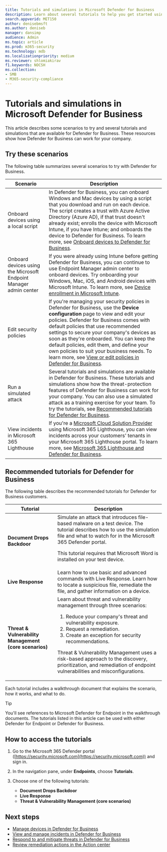```yaml
---
title: Tutorials and simulations in Microsoft Defender for Business
description: Learn about several tutorials to help you get started using Defender for Business.
search.appverid: MET150
author: denisebmsft
ms.author: deniseb
manager: dansimp 
audience: Admin
ms.topic: article
ms.prod: m365-security
ms.technology: mdb
ms.localizationpriority: medium
ms.reviewer: shlomiakirav
f1.keywords: NOCSH 
ms.collection: 
- SMB
- M365-security-compliance
---
```


# Tutorials and simulations in Microsoft Defender for Business

This article describes some scenarios to try and several tutorials and simulations that are available for Defender for Business. These resources show how Defender for Business can work for your company.


## Try these scenarios

The following table summarizes several scenarios to try with Defender for Business.

| Scenario  | Description  |
|---------|---------|
| Onboard devices using a local script     | In Defender for Business, you can onboard Windows and Mac devices by using a script that you download and run on each device. The script creates a trust with Azure Active Directory (Azure AD), if that trust doesn't already exist; enrolls the device with Microsoft Intune, if you have Intune; and onboards the device to Defender for Business. To learn more, see [Onboard devices to Defender for Business](mdb-onboard-devices.md).         |
| Onboard devices using the Microsoft Endpoint Manager admin center     | If you were already using Intune before getting Defender for Business, you can continue to use Endpoint Manager admin center to onboard devices. Try onboarding your Windows, Mac, iOS, and Android devices with Microsoft Intune. To learn more, see [Device enrollment in Microsoft Intune](/mem/intune/enrollment/device-enrollment).        |
| Edit security policies     | If you're managing your security policies in Defender for Business, use the **Device configuration** page to view and edit your policies. Defender for Business comes with default policies that use recommended settings to secure your company's devices as soon as they're onboarded. You can keep the default policies, edit them, and define your own policies to suit your business needs. To learn more, see [View or edit policies in Defender for Business](mdb-view-edit-policies.md).        |
| Run a simulated attack   | Several tutorials and simulations are available in Defender for Business. These tutorials and simulations show how the threat-protection features of Defender for Business can work for your company. You can also use a simulated attack as a training exercise for your team. To try the tutorials, see [Recommended tutorials for Defender for Business](#recommended-tutorials-for-defender-for-business).         |
| View incidents in Microsoft 365 Lighthouse     | If you're a [Microsoft Cloud Solution Provider](/partner-center/enrolling-in-the-csp-program) using Microsoft 365 Lighthouse, you can view incidents across your customers' tenants in your Microsoft 365 Lighthouse portal. To learn more, see [Microsoft 365 Lighthouse and Defender for Business](mdb-lighthouse-integration.md).       |


## Recommended tutorials for Defender for Business

The following table describes the recommended tutorials for Defender for Business customers.

| Tutorial  | Description  |
|---------|---------|
| **Document Drops Backdoor**     | Simulate an attack that introduces file-based malware on a test device. The tutorial describes how to use the simulation file and what to watch for in the Microsoft 365 Defender portal. <p>This tutorial requires that Microsoft Word is installed on your test device.   |
| **Live Response**     | Learn how to use basic and advanced commands with Live Response. Learn how to locate a suspicious file, remediate the file, and gather information on a device.   |
| **Threat & Vulnerability Management (core scenarios)**     | Learn about threat and vulnerability management through three scenarios:<ol><li>Reduce your company's threat and vulnerability exposure.</li><li>Request a remediation.</li><li>Create an exception for security recommendations.</li></ol> <p> Threat & Vulnerability Management uses a risk-based approach to the discovery, prioritization, and remediation of endpoint vulnerabilities and misconfigurations.      |

Each tutorial includes a walkthrough document that explains the scenario, how it works, and what to do.

> [!TIP]
> You'll see references to Microsoft Defender for Endpoint in the walkthrough documents. The tutorials listed in this article can be used with either Defender for Endpoint or Defender for Business.

## How to access the tutorials

1. Go to the Microsoft 365 Defender portal ([https://security.microsoft.com](https://security.microsoft.com)) and sign in.

2. In the navigation pane, under **Endpoints**, choose **Tutorials**.

3. Choose one of the following tutorials:

   - **Document Drops Backdoor**
   - **Live Response**
   - **Threat & Vulnerability Management (core scenarios)**

## Next steps

- [Manage devices in Defender for Business](mdb-manage-devices.md)
- [View and manage incidents in Defender for Business](mdb-view-manage-incidents.md)
- [Respond to and mitigate threats in Defender for Business](mdb-respond-mitigate-threats.md)
- [Review remediation actions in the Action center](mdb-review-remediation-actions.md)